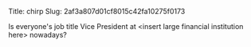 Title: chirp
Slug: 2af3a807d01cf8015c42fa10275f0173

Is everyone's job title Vice President at &lt;insert large financial institution here&gt; nowadays?
